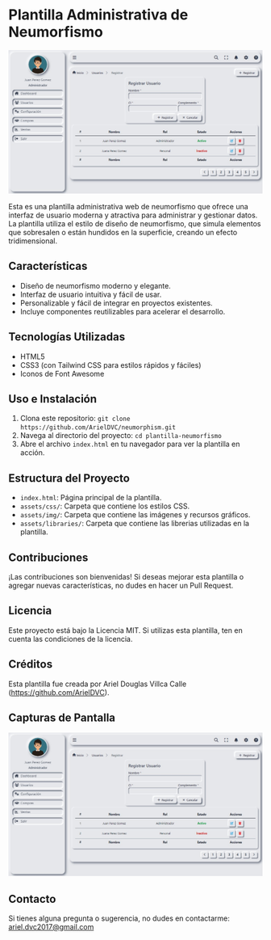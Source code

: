 # Plantilla Administrativa de Neumorfismo

![Plantilla Neumorfismo](https://raw.githubusercontent.com/ArielDVC/neumorphism/main/assets/img/Banner.jpg)

Esta es una plantilla administrativa web de neumorfismo que ofrece una interfaz de usuario moderna y atractiva para administrar y gestionar datos. La plantilla utiliza el estilo de diseño de neumorfismo, que simula elementos que sobresalen o están hundidos en la superficie, creando un efecto tridimensional.

## Características

- Diseño de neumorfismo moderno y elegante.
- Interfaz de usuario intuitiva y fácil de usar.
- Personalizable y fácil de integrar en proyectos existentes.
- Incluye componentes reutilizables para acelerar el desarrollo.

## Tecnologías Utilizadas

- HTML5
- CSS3 (con Tailwind CSS para estilos rápidos y fáciles)
- Iconos de Font Awesome

## Uso e Instalación

1. Clona este repositorio: `git clone https://github.com/ArielDVC/neumorphism.git`
2. Navega al directorio del proyecto: `cd plantilla-neumorfismo`
3. Abre el archivo `index.html` en tu navegador para ver la plantilla en acción.

## Estructura del Proyecto

- `index.html`: Página principal de la plantilla.
- `assets/css/`: Carpeta que contiene los estilos CSS.
- `assets/img/`: Carpeta que contiene las imágenes y recursos gráficos.
- `assets/libraries/`: Carpeta que contiene las librerias utilizadas en la plantilla.

## Contribuciones

¡Las contribuciones son bienvenidas! Si deseas mejorar esta plantilla o agregar nuevas características, no dudes en hacer un Pull Request.

## Licencia

Este proyecto está bajo la Licencia MIT. Si utilizas esta plantilla, ten en cuenta las condiciones de la licencia.

## Créditos

Esta plantilla fue creada por Ariel Douglas Villca Calle (https://github.com/ArielDVC).

## Capturas de Pantalla

![Captura 1](https://raw.githubusercontent.com/ArielDVC/neumorphism/main/assets/img/Banner.jpg)

## Contacto

Si tienes alguna pregunta o sugerencia, no dudes en contactarme: ariel.dvc2017@gmail.com
